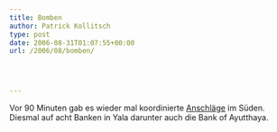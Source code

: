 ```yaml
---
title: Bomben
author: Patrick Kollitsch
type: post
date: 2006-08-31T01:07:55+00:00
url: /2006/08/bomben/




---
```

Vor 90 Minuten gab es wieder mal koordinierte [Anschl&auml;ge][1] im S&uuml;den. Diesmal auf acht Banken in Yala darunter auch die Bank of Ayutthaya.

 [1]: http://www.nationmultimedia.com/2006/08/31/headlines/headlines_30012441.php